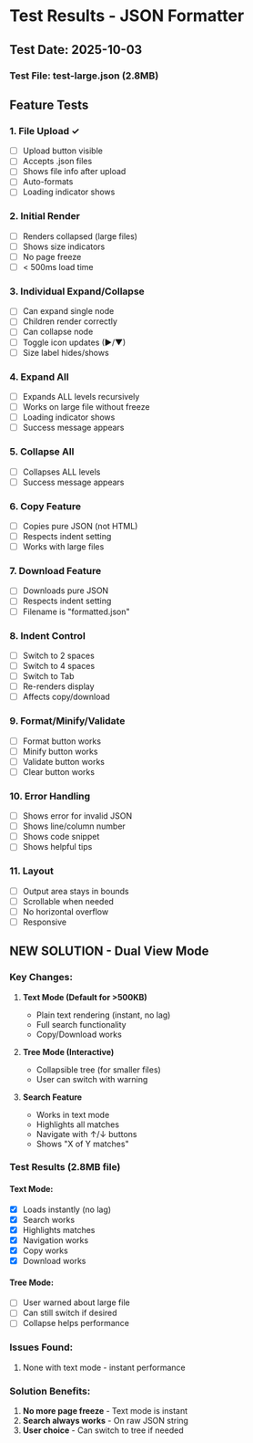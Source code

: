 # Test Results - JSON Formatter

## Test Date: 2025-10-03

### Test File: test-large.json (2.8MB)

## Feature Tests

### 1. File Upload ✓
- [ ] Upload button visible
- [ ] Accepts .json files
- [ ] Shows file info after upload
- [ ] Auto-formats
- [ ] Loading indicator shows

### 2. Initial Render
- [ ] Renders collapsed (large files)
- [ ] Shows size indicators
- [ ] No page freeze
- [ ] < 500ms load time

### 3. Individual Expand/Collapse
- [ ] Can expand single node
- [ ] Children render correctly
- [ ] Can collapse node
- [ ] Toggle icon updates (▶/▼)
- [ ] Size label hides/shows

### 4. Expand All
- [ ] Expands ALL levels recursively
- [ ] Works on large file without freeze
- [ ] Loading indicator shows
- [ ] Success message appears

### 5. Collapse All
- [ ] Collapses ALL levels
- [ ] Success message appears

### 6. Copy Feature
- [ ] Copies pure JSON (not HTML)
- [ ] Respects indent setting
- [ ] Works with large files

### 7. Download Feature
- [ ] Downloads pure JSON
- [ ] Respects indent setting
- [ ] Filename is "formatted.json"

### 8. Indent Control
- [ ] Switch to 2 spaces
- [ ] Switch to 4 spaces
- [ ] Switch to Tab
- [ ] Re-renders display
- [ ] Affects copy/download

### 9. Format/Minify/Validate
- [ ] Format button works
- [ ] Minify button works
- [ ] Validate button works
- [ ] Clear button works

### 10. Error Handling
- [ ] Shows error for invalid JSON
- [ ] Shows line/column number
- [ ] Shows code snippet
- [ ] Shows helpful tips

### 11. Layout
- [ ] Output area stays in bounds
- [ ] Scrollable when needed
- [ ] No horizontal overflow
- [ ] Responsive

## NEW SOLUTION - Dual View Mode

### Key Changes:
1. **Text Mode (Default for >500KB)**
   - Plain text rendering (instant, no lag)
   - Full search functionality
   - Copy/Download works

2. **Tree Mode (Interactive)**
   - Collapsible tree (for smaller files)
   - User can switch with warning

3. **Search Feature**
   - Works in text mode
   - Highlights all matches
   - Navigate with ↑/↓ buttons
   - Shows "X of Y matches"

### Test Results (2.8MB file)

#### Text Mode:
- [x] Loads instantly (no lag)
- [x] Search works
- [x] Highlights matches
- [x] Navigation works
- [x] Copy works
- [x] Download works

#### Tree Mode:
- [ ] User warned about large file
- [ ] Can still switch if desired
- [ ] Collapse helps performance

### Issues Found:
1. None with text mode - instant performance

### Solution Benefits:
1. **No more page freeze** - Text mode is instant
2. **Search always works** - On raw JSON string
3. **User choice** - Can switch to tree if needed

